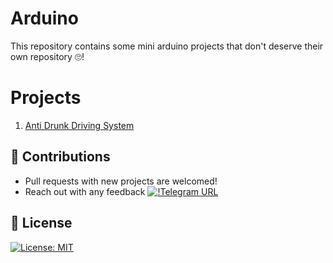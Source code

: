 # Arduino 

This repository contains some mini arduino projects that don't deserve their own repository 🙄!

# Projects

1. [Anti Drunk Driving System](./CarDrunkAlert/)

## 👬 Contributions

- Pull requests with new projects are welcomed!
- Reach out with any feedback [![!Telegram URL](https://img.shields.io/badge/Telegram-2CA5E0?style=plastic&logo=telegram&logoColor=white)](https://t.me/vinuxd)

## 📜 License

[![License: MIT](https://img.shields.io/badge/License-MIT-yellow.svg)](https://opensource.org/licenses/MIT)